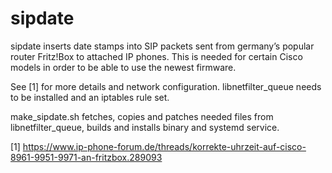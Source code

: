 # sipdate

sipdate inserts date stamps into SIP packets sent from germany’s popular router Fritz!Box
to attached IP phones. This is needed for certain Cisco models in order to be able to use the newest firmware.

See [1] for more details and network configuration.
libnetfilter_queue needs to be installed and  an iptables rule set.

make_sipdate.sh fetches, copies and patches needed files from libnetfilter_queue,
builds and installs binary and systemd service.

[1] https://www.ip-phone-forum.de/threads/korrekte-uhrzeit-auf-cisco-8961-9951-9971-an-fritzbox.289093
